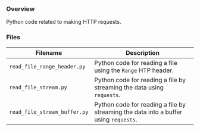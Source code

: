 ### Overview

Python code related to making HTTP requests.

### Files

| Filename                     | Description                                                                          |
|------------------------------|--------------------------------------------------------------------------------------|
| `read_file_range_header.py`  | Python code for reading a file using the `Range` HTP header.                         |
| `read_file_stream.py`        | Python code for reading a file by streaming the data using `requests`.               |
| `read_file_stream_buffer.py` | Python code for reading a file by streaming the data into a buffer using `requests`. |